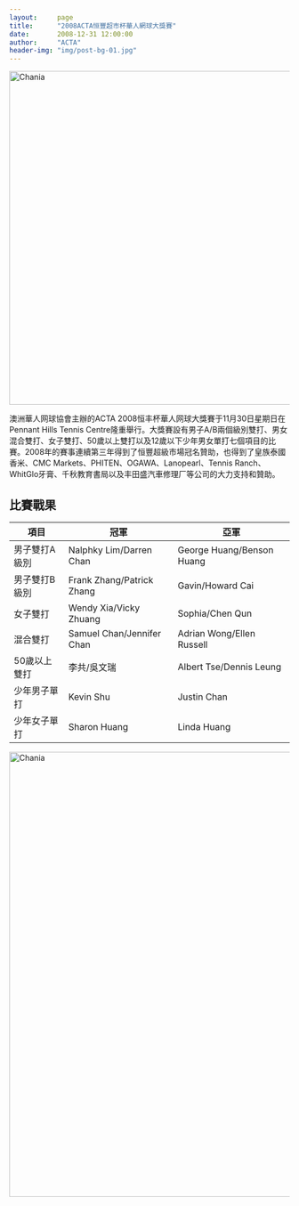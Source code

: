```yaml
---
layout:     page
title:      "2008ACTA恒豐超市杯華人網球大獎賽"
date:       2008-12-31 12:00:00
author:     "ACTA"
header-img: "img/post-bg-01.jpg"
---
```

<div class="container">
    <img class="img-responsive" src="{{ site.baseurl }}/img/2008-poster.jpg" alt="Chania" width="600" />
</div>
<p>澳洲華人网球協會主辦的ACTA 2008恒丰杯華人网球大獎賽于11月30日星期日在Pennant Hills Tennis Centre隆重舉行。大獎賽設有男子A/B兩個級別雙打、男女混合雙打、女子雙打、50歲以上雙打以及12歲以下少年男女單打七個項目的比賽。2008年的賽事連續第三年得到了恒豐超級市場冠名贊助，也得到了皇族泰國香米、CMC Markets、PHITEN、OGAWA、Lanopearl、Tennis Ranch、WhitGlo牙膏、千秋教育書局以及丰田盛汽車修理厂等公司的大力支持和贊助。</p>
<div class="container">
    <h2>比賽戰果</h2>
    <table class="table">
        <thead>
            <tr>
                <th>項目</th>
                <th>冠軍</th>
                <th>亞軍</th>
            </tr>
        </thead>
        <tbody>
            <tr>
                <td>男子雙打A級別</td>
                <td>Nalphky Lim/Darren Chan</td>
                <td>George Huang/Benson Huang</td>
            </tr>
            <tr>
                <td>男子雙打B級別</td>
                <td>Frank Zhang/Patrick Zhang</td>
                <td>Gavin/Howard Cai</td>
            </tr>
            <tr>
                <td>女子雙打</td>
                <td>Wendy Xia/Vicky Zhuang</td>
                <td>Sophia/Chen Qun</td>
            </tr>
            <tr>
                <td>混合雙打</td>
                <td>Samuel Chan/Jennifer Chan</td>
                <td>Adrian Wong/Ellen Russell</td>
            </tr>
            <tr>
                <td>50歲以上雙打</td>
                <td>李共/吳文瑞</td>
                <td>Albert Tse/Dennis Leung</td>
            </tr>
            <tr>
                <td>少年男子單打</td>
                <td>Kevin Shu</td>
                <td>Justin Chan</td>
            </tr>
            <tr>
                <td>少年女子單打</td>
                <td>Sharon Huang</td>
                <td>Linda Huang</td>
            </tr>
        </tbody>
    </table>
    <img class="img-responsive" src="{{ site.baseurl }}/img/2008-photo.jpg" alt="Chania" width="800" />
</div>
